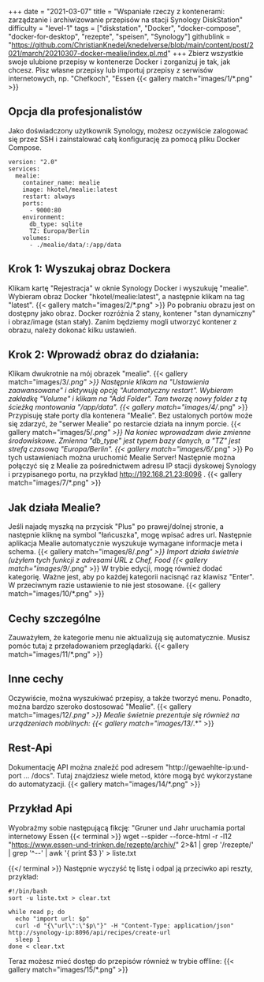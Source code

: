 +++
date = "2021-03-07"
title = "Wspaniałe rzeczy z kontenerami: zarządzanie i archiwizowanie przepisów na stacji Synology DiskStation"
difficulty = "level-1"
tags = ["diskstation", "Docker", "docker-compose", "docker-for-desktop", "rezepte", "speisen", "Synology"]
githublink = "https://github.com/ChristianKnedel/knedelverse/blob/main/content/post/2021/march/20210307-docker-mealie/index.pl.md"
+++
Zbierz wszystkie swoje ulubione przepisy w kontenerze Docker i zorganizuj je tak, jak chcesz. Pisz własne przepisy lub importuj przepisy z serwisów internetowych, np. "Chefkoch", "Essen
{{< gallery match="images/1/*.png" >}}

## Opcja dla profesjonalistów
Jako doświadczony użytkownik Synology, możesz oczywiście zalogować się przez SSH i zainstalować całą konfigurację za pomocą pliku Docker Compose.
```
version: "2.0"
services:
  mealie:
    container_name: mealie
    image: hkotel/mealie:latest
    restart: always
    ports:
      - 9000:80
    environment:
      db_type: sqlite
      TZ: Europa/Berlin
    volumes:
      - ./mealie/data/:/app/data

```

## Krok 1: Wyszukaj obraz Dockera
Klikam kartę "Rejestracja" w oknie Synology Docker i wyszukuję "mealie". Wybieram obraz Docker "hkotel/mealie:latest", a następnie klikam na tag "latest".
{{< gallery match="images/2/*.png" >}}
Po pobraniu obrazu jest on dostępny jako obraz. Docker rozróżnia 2 stany, kontener "stan dynamiczny" i obraz/image (stan stały). Zanim będziemy mogli utworzyć kontener z obrazu, należy dokonać kilku ustawień.
## Krok 2: Wprowadź obraz do działania:
Klikam dwukrotnie na mój obrazek "mealie".
{{< gallery match="images/3/*.png" >}}
Następnie klikam na "Ustawienia zaawansowane" i aktywuję opcję "Automatyczny restart". Wybieram zakładkę "Volume" i klikam na "Add Folder". Tam tworzę nowy folder z tą ścieżką montowania "/app/data".
{{< gallery match="images/4/*.png" >}}
Przypisuję stałe porty dla kontenera "Mealie". Bez ustalonych portów może się zdarzyć, że "serwer Mealie" po restarcie działa na innym porcie.
{{< gallery match="images/5/*.png" >}}
Na koniec wprowadzam dwie zmienne środowiskowe. Zmienna "db_type" jest typem bazy danych, a "TZ" jest strefą czasową "Europa/Berlin".
{{< gallery match="images/6/*.png" >}}
Po tych ustawieniach można uruchomić Mealie Server! Następnie można połączyć się z Mealie za pośrednictwem adresu IP stacji dyskowej Synology i przypisanego portu, na przykład http://192.168.21.23:8096 .
{{< gallery match="images/7/*.png" >}}

## Jak działa Mealie?
Jeśli najadę myszką na przycisk "Plus" po prawej/dolnej stronie, a następnie kliknę na symbol "łańcuszka", mogę wpisać adres url. Następnie aplikacja Mealie automatycznie wyszukuje wymagane informacje meta i schema.
{{< gallery match="images/8/*.png" >}}
Import działa świetnie (użyłem tych funkcji z adresami URL z Chef, Food
{{< gallery match="images/9/*.png" >}}
W trybie edycji, mogę również dodać kategorię. Ważne jest, aby po każdej kategorii nacisnąć raz klawisz "Enter". W przeciwnym razie ustawienie to nie jest stosowane.
{{< gallery match="images/10/*.png" >}}

## Cechy szczególne
Zauważyłem, że kategorie menu nie aktualizują się automatycznie. Musisz pomóc tutaj z przeładowaniem przeglądarki.
{{< gallery match="images/11/*.png" >}}

## Inne cechy
Oczywiście, można wyszukiwać przepisy, a także tworzyć menu. Ponadto, można bardzo szeroko dostosować "Mealie".
{{< gallery match="images/12/*.png" >}}
Mealie świetnie prezentuje się również na urządzeniach mobilnych:
{{< gallery match="images/13/*.*" >}}

## Rest-Api
Dokumentację API można znaleźć pod adresem "http://gewaehlte-ip:und-port ... /docs". Tutaj znajdziesz wiele metod, które mogą być wykorzystane do automatyzacji.
{{< gallery match="images/14/*.png" >}}

## Przykład Api
Wyobraźmy sobie następującą fikcję: "Gruner und Jahr uruchamia portal internetowy Essen
{{< terminal >}}
wget --spider --force-html -r -l12  "https://www.essen-und-trinken.de/rezepte/archiv/"  2>&1 | grep '/rezepte/' | grep '^--' | awk '{ print $3 }' > liste.txt

{{</ terminal >}}
Następnie wyczyść tę listę i odpal ją przeciwko api reszty, przykład:
```
#!/bin/bash
sort -u liste.txt > clear.txt

while read p; do
  echo "import url: $p"
  curl -d "{\"url\":\"$p\"}" -H "Content-Type: application/json" http://synology-ip:8096/api/recipes/create-url
  sleep 1
done < clear.txt

```
Teraz możesz mieć dostęp do przepisów również w trybie offline:
{{< gallery match="images/15/*.png" >}}
